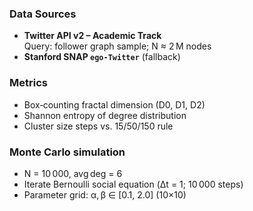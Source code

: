 ### Data Sources
- **Twitter API v2 – Academic Track**  
  Query: follower graph sample; N ≈ 2 M nodes  
- **Stanford SNAP `ego-Twitter`** (fallback)

### Metrics
- Box‑counting fractal dimension (D0, D1, D2)  
- Shannon entropy of degree distribution  
- Cluster size steps vs. 15/50/150 rule

### Monte Carlo simulation
- N = 10 000, avg deg = 6  
- Iterate Bernoulli social equation (Δt = 1; 10 000 steps)  
- Parameter grid: α, β ∈ [0.1, 2.0] (10×10)